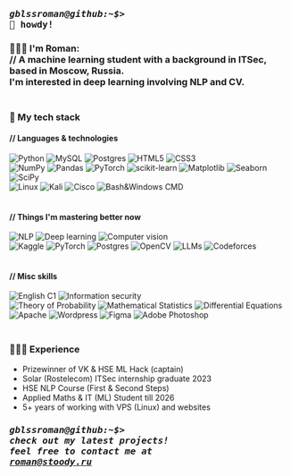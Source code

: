 ### <pre>*gblssroman@github:~$>* 👋 howdy!</pre>

### 🧑🏽‍💻 I'm Roman: <br>// A machine learning student with a background in ITSec, based in Moscow, Russia. <br>I'm interested in deep learning involving NLP and CV.
### <br>🔧 My tech stack
#### // Languages & technologies
![Python](https://img.shields.io/badge/python-3670A0?style=for-the-badge&logo=python&logoColor=ffdd54)
![MySQL](https://img.shields.io/badge/mysql-000000.svg?style=for-the-badge&logo=mysql&logoColor=white)
![Postgres](https://img.shields.io/badge/postgres-%23316192.svg?style=for-the-badge&logo=postgresql&logoColor=white)
![HTML5](https://img.shields.io/badge/html5-%23E34F26.svg?style=for-the-badge&logo=html5&logoColor=white)
![CSS3](https://img.shields.io/badge/css3-%231572B6.svg?style=for-the-badge&logo=css3&logoColor=white) 
<br>
![NumPy](https://img.shields.io/badge/numpy-%23013243.svg?style=for-the-badge&logo=numpy&logoColor=white)
![Pandas](https://img.shields.io/badge/pandas-%23150458.svg?style=for-the-badge&logo=pandas&logoColor=white)
![PyTorch](https://img.shields.io/badge/PyTorch-%23EE4C2C.svg?style=for-the-badge&logo=PyTorch&logoColor=white)
![scikit-learn](https://img.shields.io/badge/scikit--learn-%23F7931E.svg?style=for-the-badge&logo=scikit-learn&logoColor=white)
![Matplotlib](https://img.shields.io/badge/Matplotlib-%23ffffff.svg?style=for-the-badge&logo=matplotlib&logoColor=black)
![Seaborn](https://img.shields.io/badge/Seaborn-%237DB0BC.svg?style=for-the-badge)
![SciPy](https://img.shields.io/badge/SciPy-%230C55A5.svg?style=for-the-badge&logo=scipy&logoColor=%white)<br>
![Linux](https://img.shields.io/badge/Linux-FCC624?style=for-the-badge&logo=linux&logoColor=black) 
![Kali](https://img.shields.io/badge/Kali-268BEE?style=for-the-badge&logo=kalilinux&logoColor=white)
![Cisco](https://img.shields.io/badge/cisco-%23049fd9.svg?style=for-the-badge&logo=cisco&logoColor=black)
![Bash&Windows CMD](https://img.shields.io/badge/Bash-4D4D4D?style=for-the-badge&logo=windows%20terminal&logoColor=white)

#### <br>// Things I'm mastering better now 
![NLP](https://img.shields.io/badge/NLP-47A141?style=for-the-badge)
![Deep learning](https://img.shields.io/badge/Deep_learning-47A141?style=for-the-badge)
![Computer vision](https://img.shields.io/badge/Computer_vision-47A141?style=for-the-badge)<br>
![Kaggle](https://img.shields.io/badge/Kaggle-035a7d?style=for-the-badge&logo=kaggle&logoColor=white)
![PyTorch](https://img.shields.io/badge/PyTorch-%23EE4C2C.svg?style=for-the-badge&logo=PyTorch&logoColor=white)
![Postgres](https://img.shields.io/badge/postgres-%23316192.svg?style=for-the-badge&logo=postgresql&logoColor=white)
![OpenCV](https://img.shields.io/badge/OpenCV-27338e?style=for-the-badge&logo=OpenCV&logoColor=white)
![LLMs](https://img.shields.io/badge/LLMs-74aa9c?style=for-the-badge&logo=openai&logoColor=white)
![Codeforces](https://img.shields.io/badge/Codeforces-445f9d?style=for-the-badge&logo=Codeforces&logoColor=white)

#### <br>// Misc skills
![English C1](https://img.shields.io/badge/English_C1-27338E?style=for-the-badge)
![Information security](https://img.shields.io/badge/Information_security-27338E?style=for-the-badge)<br>
![Theory of Probability](https://img.shields.io/badge/Theory_of_Probability-27338E?style=for-the-badge)
![Mathematical Statistics](https://img.shields.io/badge/Mathematical_Statistics-27338E?style=for-the-badge)
![Differential Equations](https://img.shields.io/badge/Differential_Equations-27338E?style=for-the-badge)
<br>
![Apache](https://img.shields.io/badge/Apache-D22128?style=for-the-badge&logo=Apache&logoColor=white)
![Wordpress](https://img.shields.io/badge/Wordpress-21759B?style=for-the-badge&logo=wordpress&logoColor=white)
![Figma](https://img.shields.io/badge/figma-%23F24E1E.svg?style=for-the-badge&logo=figma&logoColor=white)
![Adobe Photoshop](https://img.shields.io/badge/adobe%20photoshop-%2331A8FF.svg?style=for-the-badge&logo=adobe%20photoshop&logoColor=white)
<br>
### <br>👨🏽‍🎓 Experience
* Prizewinner of VK & HSE ML Hack (captain)
* Solar (Rostelecom) ITSec internship graduate 2023
* HSE NLP Course (First & Second Steps)
* Applied Maths & IT (ML) Student till 2026
* 5+ years of working with VPS (Linux) and websites


### <pre>*gblssroman@github:~$> check out my latest projects! <br>feel free to contact me at <a href="mailto:roman@stoody.ru">roman@stoody.ru</a>*</pre>



<!--
**gblssroman/gblssroman** is a ✨ _special_ ✨ repository because its `README.md` (this file) appears on your GitHub profile.

Here are some ideas to get you started:

- 🔭 I’m currently working on ...
- 🌱 I’m currently learning ...
- 👯 I’m looking to collaborate on ...
- 🤔 I’m looking for help with ...
- 💬 Ask me about ...
- 📫 How to reach me: ...
- 😄 Pronouns: ...
- ⚡ Fun fact: ...
-->

